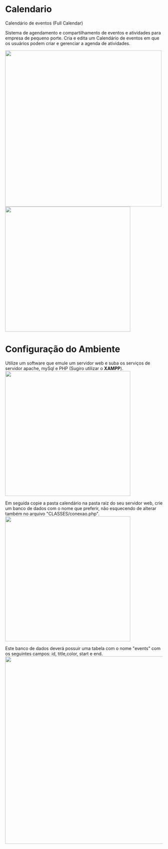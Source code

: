 # Calendario
Calendário de eventos (Full Calendar)

Sistema de agendamento e compartilhamento de eventos e atividades para empresa de pequeno porte. Cria e edita um Calendário de eventos em que os usuários podem criar e gerenciar a agenda de atividades.



<img src="https://user-images.githubusercontent.com/33841428/144291736-a6cbb861-436d-4132-9630-cf3e32e34443.png" style="width: 500px;">
<img src="https://user-images.githubusercontent.com/33841428/144293523-1ca4430e-741f-42d1-887a-46d4a263c0ca.png" style="width: 400px;">

# Configuração do Ambiente

Utilize um software que emule um servidor web e suba os serviços de servidor apache, mySql e PHP (Sugiro utilizar o <strong>XAMPP</strong>).<br><img src="https://user-images.githubusercontent.com/33841428/144297354-d3228777-3456-4141-a489-7d0da5b24e06.png" style="width: 400px;">

Em seguida copie a pasta calendário na pasta raiz do seu servidor web, crie um banco de dados com o nome que preferir, não esquecendo de alterar também no arquivo "CLASSES/conexao.php".<br> 
<img src="https://user-images.githubusercontent.com/33841428/144299664-a83e8472-91e8-47f7-8765-ad556e035ba9.png" style="width: 400px;">

Este banco de dados deverá possuir uma tabela com o nome "events" com os seguintes campos: id, title,color, start e end.<br>
<img src="https://user-images.githubusercontent.com/33841428/144300415-9de34500-c52e-49d1-81e5-c0ba37d1be0d.png" style="width: 600px;">
